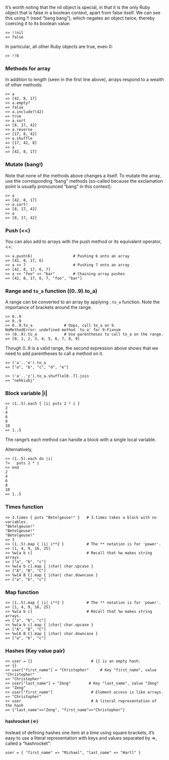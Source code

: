 It’s worth noting that the nil object is special, in that it is the only Ruby object that is false in a boolean context, apart from false itself. We can see this using !! (read “bang bang”), which negates an object twice, thereby coercing it to its boolean value:

```
>> !!nil
=> false
```

In particular, all other Ruby objects are true, even 0:
```
>> !!0
```





### Methods for array
In addition to length (seen in the first line above), arrays respond to a wealth of other methods:

```
>> a
=> [42, 8, 17]
>> a.empty?
=> false
>> a.include?(42)
=> true
>> a.sort
=> [8, 17, 42]
>> a.reverse
=> [17, 8, 42]
>> a.shuffle
=> [17, 42, 8]
>> a
=> [42, 8, 17]
```

### Mutate (bang!)
Note that none of the methods above changes a itself. To mutate the array, use the corresponding “bang” methods (so-called because the exclamation point is usually pronounced “bang” in this context):

```
>> a
=> [42, 8, 17]
>> a.sort!
=> [8, 17, 42]
>> a
=> [8, 17, 42]
```

### Push (<<)
You can also add to arrays with the push method or its equivalent operator, <<:

```
>> a.push(6)                  # Pushing 6 onto an array
=> [42, 8, 17, 6]
>> a << 7                     # Pushing 7 onto an array
=> [42, 8, 17, 6, 7]
>> a << "foo" << "bar"        # Chaining array pushes
=> [42, 8, 17, 6, 7, "foo", "bar"]
```

### Range and `to_a` function ((0..9).to_a)

A range can be converted to an array by applying `.to_a` function. Note the importance of brackets around the range.
```
>> 0..9
=> 0..9
>> 0..9.to_a              # Oops, call to_a on 9.
NoMethodError: undefined method `to_a' for 9:Fixnum
>> (0..9).to_a            # Use parentheses to call to_a on the range.
=> [0, 1, 2, 3, 4, 5, 6, 7, 8, 9]
```
Though 0..9 is a valid range, the second expression above shows that we need to add parentheses to call a method on it.

```
>> ('a'..'e').to_a
=> ["a", "b", "c", "d", "e"]

>> ('a'..'z').to_a.shuffle[0..7].join
=> "nehkiubj" 
```



### Block variable |i|
```
>> (1..5).each { |i| puts 2 * i }
2
4
6
8
10
=> 1..5
```
The range’s each method can handle a block with a single local variable.

Alternatively,
```
>> (1..5).each do |i|
?>   puts 2 * i
>> end
2
4
6
8
10
=> 1..5
```

### Times function
```
>> 3.times { puts "Betelgeuse!" }   # 3.times takes a block with no variables.
"Betelgeuse!"
"Betelgeuse!"
"Betelgeuse!"
=> 3
>> (1..5).map { |i| i**2 }          # The ** notation is for 'power'.
=> [1, 4, 9, 16, 25]
>> %w[a b c]                        # Recall that %w makes string arrays.
=> ["a", "b", "c"]
>> %w[a b c].map { |char| char.upcase }
=> ["A", "B", "C"]
>> %w[A B C].map { |char| char.downcase }
=> ["a", "b", "c"]
```


### Map function
```
>> (1..5).map { |i| i**2 }          # The ** notation is for 'power'.
=> [1, 4, 9, 16, 25]
>> %w[a b c]                        # Recall that %w makes string arrays.
=> ["a", "b", "c"]
>> %w[a b c].map { |char| char.upcase }
=> ["A", "B", "C"]
>> %w[A B C].map { |char| char.downcase }
=> ["a", "b", "c"]
```


### Hashes (Key value pair)
```
>> user = {}                          # {} is an empty hash.
=> {}
>> user["first_name"] = "Christopher"     # Key "first_name", value "Christopher"
=> "Christopher"
>> user["last_name"] = "Zeng"        # Key "last_name", value "Zeng"
=> "Zeng"
>> user["first_name"]                 # Element access is like arrays.
=> "Christopher"
>> user                               # A literal representation of the hash
=> {"last_name"=>"Zeng", "first_name"=>"Christopher"}
```

#### hashrocket (=>)
Instead of defining hashes one item at a time using square brackets, it’s easy to use a literal representation with keys and values separated by =>, called a “hashrocket”:

```
user = { "first_name" => "Michael", "last_name" => "Hartl" }
```

